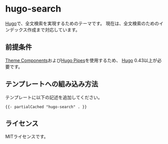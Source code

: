 # hugo-search

[Hugo][]で、全文検索を実現するためのテーマです。
現在は、全文検索のためのインデックス作成まで対応しています。

## 前提条件

[Theme Components][]および[Hugo Pipes][]を使用するため、
[Hugo][] 0.43以上が必要です。

## テンプレートへの組み込み方法

テンプレートに以下の記述を追加してください。

```
{{- partialCached "hugo-search" . }}
```

## ライセンス

MITライセンスです。

[Hugo]: https://gohugo.io/
[Hugo Pipes]: https://gohugo.io/hugo-pipes/
[Theme Components]: https://gohugo.io/themes/theme-components/
